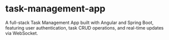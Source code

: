 # task-management-app
A full-stack Task Management App built with Angular and Spring Boot, featuring user authentication, task CRUD operations, and real-time updates via WebSocket.
